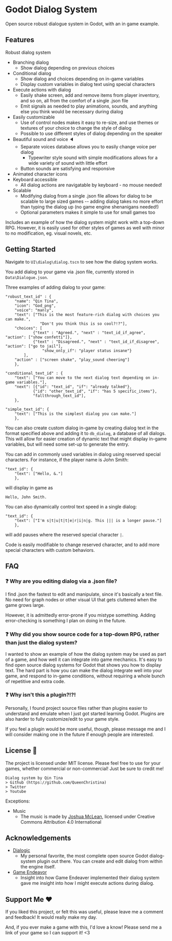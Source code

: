 # Godot Dialog System
Open source robust dialogue system in Godot, with an in game example.


## Features
Robust dialog system
* Branching dialog
    * Show dialog depending on previous choices
* Conditional dialog
    * Show dialog and choices depending on in-game variables
	* Display custom variables in dialog text using special characters
* Execute actions with dialog
    * Easily shake screen, add and remove items from player inventory, and so on, all from the comfort of a single .json file
	* Emit signals as needed to play animations, sounds, and anything else you think would be necessary during dialog
* Easily customizable
    * Use of control nodes makes it easy to re-size, and use themes or textures of your choice to change the style of dialog
    * Possible to use different styles of dialog depending on the speaker
* Beautiful sound and voice 🔈
    * Separate voices database allows you to easily change voice per dialog
        * Typewriter style sound with simple modifications allows for a wide variety of sound with little effort
    * Button sounds are satisfying and responsive
* Animated character icons
* Keyboard accessible
    * All dialog actions are navigatable by keyboard - no mouse needed!
* Scalable
    * Modifying dialog from a single .json file allows for dialog to be scalable to large sized games -- adding dialog takes no more effort than typing the dialog up (no game engine shenanigans needed!)
    * Optional parameters makes it simple to use for small games too

Includes an example of how the dialog system might work with a top-down RPG. However, it is easily used for other styles of games as well with minor to no modification, eg. visual novels, etc.

## Getting Started
Navigate to `UI\dialog\dialog.tscn` to see how the dialog system works.

You add dialog to your game via .json file, currently stored in `Data\Dialogue.json`.

Three examples of adding dialog to your game:
```
"robust_text_id" : {
	"name": "Qin Tina", 
	"icon": "God_png", 
	"voice": "manly",
	"text": ["This is the most feature-rich dialog with choices you can make.",
               "Don't you think this is so cool?!?"], 
	"choices": [ 
			{"text" : "Agreed.", "next" : "text_id_if_agree", "action": ["show confetti"]},
			{"text" : "Disagreed.", "next" : "text_id_if_disagree", "action": ["go to jail"],
                "show_only_if": "player status insane"}
		],
	"action" : ["screen shake", "play_sound cheering"]
	},

"conditional_text_id" : {
	"text": ["You can move to the next dialog text depending on in-game variables."], 
	"next": [{"id": "text_id", "if": "already talked"},
            {"id": "other_text_id", "if": "has 5 specific_items"},
            "fallthrough_text_id"],
	},

"simple_text_id": {
	"text": ["This is the simplest dialog you can make."]
	},
```

You can also create custom dialog in-game by creating dialog text in the format specified above and adding it to `db_dialog`, a database of all dialogs. This will allow for easier creation of dynamic text that might display in-game variables, but will need some set-up to generate the entry.

You can add in commonly used variables in dialog using reserved special characters. For instance, if the player name is John Smith:
```
"text_id": {
	"text": ["Hello, &."]
	},
```
will display in game as
```
Hello, John Smith.
```
You can also dynamically control text speed in a single dialog:
```
"text_id": {
	"text": ["I'm s|t|u|t|t|e|r|i|n|g. This ||| is a longer pause."]
	},
```
will add pauses where the reserved special character `|`.

Code is easily modifiable to change reserved character, and to add more special characters with custom behaviors.

## FAQ
### ❓ Why are you editing dialog via a .json file?
I find .json the fastest to edit and manipulate, since it's basically a text file. No need for graph nodes or other visual UI that gets cluttered when the game grows large.

However, it is admittedly error-prone if you mistype something. Adding error-checking is something I plan on doing in the future.

### ❓ Why did you show source code for a top-down RPG, rather than just the dialog system?
I wanted to show an example of how the dialog system may be used as part of a game, and how well it can integrate into game mechanics. It's easy to find open source dialog systems for Godot that shows you how to display text. The hard part is how you can make the dialog integrate well into your game, and respond to in-game conditions, without requiring a whole bunch of repetitive and extra code.

### ❓ Why isn't this a plugin?!?!
Personally, I found project source files rather than plugins easier to understand and emulate when I just got started learning Godot. Plugins are also harder to fully customize/edit to your game style.

If you feel a plugin would be more useful, though, please message me and I will consider making one in the future if enough people are interested.

## License 📃 
The project is licensed under MIT license. Please feel free to use for your games, whether commercial or non-commercial! Just be sure to credit me!

```
Dialog system by Qin Tina
> Github (https://github.com/QueenChristina)
> Twitter
> Youtube
```

Exceptions:
* Music
    * The music is made by [Joshua McLean](https://joshua-mclean.itch.io), licensed under Creative Commons Attribution 4.0 International

## Acknowledgements
* [Dialogic](https://github.com/coppolaemilio/dialogic) 
	* My personal favorite, the most complete open source Godot dialog-system plugin out there. You can create and edit dialog from within the engine itself.
* [Game Endeavor](https://www.youtube.com/watch?v=Qh3U2cbH8DM&t=107s)
	* Insight into how Game Endeaver implemented their dialog system gave me insight into how I might execute actions during dialog.

## Support Me ❤️
If you liked this project, or felt this was useful, please leave me a comment and feedback! It would really make my day.

And, if you ever make a game with this, I'd love a know! Please send me a link of your game so I can support it! <3